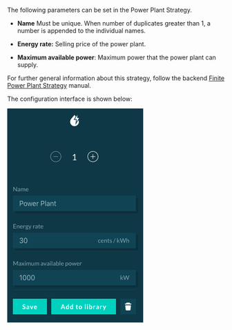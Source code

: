 The following parameters can be set in the Power Plant Strategy.

- **Name** Must be unique. When number of duplicates greater than 1, a number is appended to the individual names.

- **Energy rate:** Selling price of the power plant.

- **Maximum available power**: Maximum power that the power plant can supply.

For further general information about this strategy, follow the backend [Finite Power Plant Strategy](finite-power-plant-strategy.md) manual.

The configuration interface is shown below:

![img](img\power-plant-1.png) 

